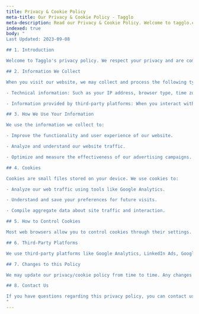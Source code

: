 ```yaml
---
title: Privacy & Cookie Policy
meta-title: Our Privacy & Cookie Policy - Tagglo
meta-description: Read our Privacy & Cookie Policy. Welcome to tagglo.co!
indexed: true
body: "
Last Updated: 2023-09-08

## 1. Introduction

Welcome to Tagglo's privacy policy. We respect your privacy and are committed to safeguarding your personal information. This policy sets out how we collect, use, store, and disclose your information and the use of cookies on our website.

## 2. Information We Collect

When you visit our website, we may collect and process the following types of information:

- Technical information: Such as your IP address, browser type, time zone settings, and information about your visit, like the pages you viewed or searched for, page response times, etc.

- Information provided by third-party platforms: When you interact with our website through various advertising and social media platforms like LinkedIn, Google, and Twitter.

## 3. How We Use Your Information

We use the information we collect to:

- Improve the functionality and user experience of our website.

- Analyze and understand our website traffic.

- Optimize and measure the effectiveness of our advertising campaigns.

## 4. Cookies

Cookies are small files stored on your device. We use cookies to:

- Analyze our web traffic using tools like Google Analytics.

- Understand and save your preferences for future visits.

- Compile aggregate data about site traffic and interaction.

## 5. How to Control Cookies

Most web browsers allow you to control cookies through their settings. You can opt to decline cookies if your browser permits, but this may prevent you from taking full advantage of the website.

## 6. Third-Party Platforms

We use third-party platforms like Google Analytics, LinkedIn Ads, Google Ads, and Twitter Ads for analytics and advertising purposes. These platforms may use cookies, web beacons, and other storage technologies to collect or receive information from our website and elsewhere on the internet and use that information to provide measurement services and target ads.

## 7. Changes to this Policy

We may update our privacy/cookie policy from time to time. Any changes will be posted on this page, and if significant, we'll notify you directly.

## 8. Contact Us

If you have questions regarding this privacy policy, you can contact us at hey@tagglo.co.
"
---
```

